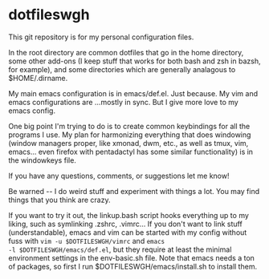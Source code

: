 dotfileswgh
===========

This git repository is for my personal configuration files.

In the root directory are common dotfiles that go in the home directory, some other add-ons (I keep stuff that works for both bash and zsh in bazsh, for example), and some directories which are generally analagous to $HOME/.dirname.

My main emacs configuration is in emacs/def.el.  Just because.  My vim and emacs configurations are ...mostly in sync.  But I give more love to my emacs config.

One big point I'm trying to do is to create common keybindings for all the programs I use.  My plan for harmonizing everything that does windowing (window managers proper, like xmonad, dwm, etc., as well as tmux, vim, emacs... even firefox with pentadactyl has some similar functionality) is in the windowkeys file.

If you have any questions, comments, or suggestions let me know!

Be warned -- I do weird stuff and experiment with things a lot.  You may find things that you think are crazy.

If you want to try it out, the linkup.bash script hooks everything up to my liking, such as symlinking .zshrc, .vimrc...  If you don't want to link stuff (understandable), emacs and vim can be started with my config without fuss with <code>vim -u $DOTFILESWGH/vimrc</code> and <code>emacs -l $DOTFILESWGH/emacs/def.el</code>, but they require at least the minimal environment settings in the env-basic.sh file.  Note that emacs needs a ton of packages, so first I run $DOTFILESWGH/emacs/install.sh to install them.


